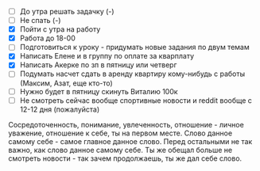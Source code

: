 
- [ ] До утра решать задачку (-)
- [ ] Не спать (-)
- [x] Пойти с утра на работу
- [x] Работа до 18-00
- [ ] Подготовиться к уроку - придумать новые задания по двум темам
- [x] Написать Елене и в группу по оплате за кварплату
- [x] Написать Акерке по зп в пятницу или четверг
- [ ] Подумать насчет сдать в аренду квартиру кому-нибудь с работы (Максим, Азат, еще кто-то)
- [ ] Нужно будет в пятницу скинуть Виталию 100к
- [ ] Не смотреть сейчас вообще спортивные новости и reddit вообще с 12-12 дня (пожалуйста)

Сосредоточенность, понимание, увлеченность, отношение - личное уважение, отношение к себе, ты на первом месте.
Слово данное самому себе - самое главное данное слово. Перед остальными не так важно, как слово данное самому себе. Ты же обещал больше не смотреть новости - так зачем продолжаешь, ты же дал себе слово.